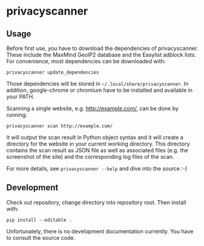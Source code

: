 privacyscanner
==============

Usage
-----

Before first use, you have to download the dependencies of privacyscanner.
These include the MaxMind GeoIP2 database and the Easylist adblock lists.
For convenience, most dependencies can be downloaded with:

    privacyscanner update_dependencies

Those dependencies will be stored in `~/.local/share/privacyscanner`. In
addition, google-chrome or chromium have to be installed and available in
your PATH.

Scanning a single website, e.g. http://example.com/, can be done by running:

    privacyscanner scan http://example.com/

It will output the scan result in Python object syntax and it will create a
directory for the website in your current working directory. This directory
contains the scan result as JSON file as well as associated files (e.g. the
screenshot of the site) and the corresponding log files of the scan.

For more details, see `privacyscanner --help` and dive into the source :-)

Development
-----------

Check out repository, change directory into repository root. Then install
with:

    pip install --editable .

Unfortunately, there is no development documentation currently. You have
to consult the source code.
